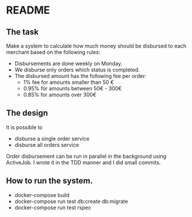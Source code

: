# README

## The task

Make a system to calculate how much money should be disbursed to each merchant based on the following rules:

* Disbursements are done weekly on Monday.
* We disburse only orders which status is completed.
* The disbursed amount has the following fee per order:
  * 1% fee for amounts smaller than 50 €
  * 0.95% for amounts between 50€ - 300€
  * 0.85% for amounts over 300€

## The design

It is possible to

* disburse a single order service
* disburse all orders service

Order disbursement can be run in parallel in the background using ActiveJob.
I wrote it in the TDD manner and I did small commits.

## How to run the system.

* docker-compose build
* docker-compose run test db:create db:migrate
* docker-compose run test rspec

